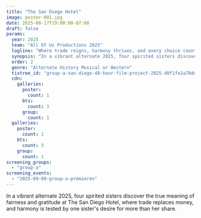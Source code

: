 ```yaml
---
title: "The San Diego Hotel"
image: poster-001.jpg
date: 2025-08-17T19:00:00-07:00
draft: false
params:
  year: 2025
  team: "All Of Us Productions 2025"
  logline: "Where trade reigns, harmony thrives, and every choice counts."
  synopsis: "In a vibrant alternate 2025, four spirited sisters discover the true meaning of fairness and gratitude at The San Diego Hotel, where trade replaces money, and harmony is tested by one sister's desire for more than her share."
  order: 2
  genre: "Alternate History Musical or Western"
  tixtree_id: "group-a-san-diego-48-hour-film-project-2025-d0f1fe2a78dd"
  cdn:
    galleries:
      poster:
        count: 1
      bts:
        count: 3
      group:
        count: 1
  galleries:
    poster:
      count: 1
    bts:
      count: 3
    group:
      count: 1
screening_groups:
  - "group-a"
screening_events:
  - "2025-09-09-group-a-premieres"
---
```

In a vibrant alternate 2025, four spirited sisters discover the true meaning of fairness and gratitude at The San Diego Hotel, where trade replaces money, and harmony is tested by one sister's desire for more than her share.
